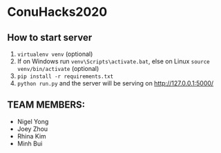 # ConuHacks2020

## How to start server

1) `virtualenv venv` (optional)
2) If on Windows run `venv\Scripts\activate.bat`, else on Linux `source venv/bin/activate` (optional)
3) `pip install -r requirements.txt`
4) `python run.py` and the server will be serving on http://127.0.0.1:5000/

## TEAM MEMBERS:
+ Nigel Yong
+ Joey Zhou
+ Rhina Kim
+ Minh Bui
